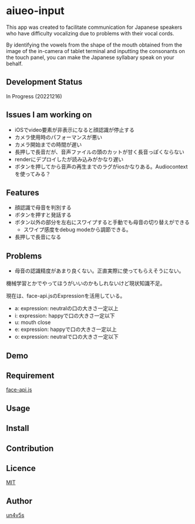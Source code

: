 aiueo-input
====

This app was created to facilitate communication for Japanese speakers who have difficulty vocalizing due to problems with their vocal cords.

By identifying the vowels from the shape of the mouth obtained from the image of the in-camera of tablet terminal and inputting the consonants on the touch panel, you can make the Japanese syllabary speak on your behalf.

## Development Status

In Progress (20221216)

## Issues I am working on

- iOSでvideo要素が非表示になると顔認識が停止する
- カメラ使用時のパフォーマンスが悪い
- カメラ開始までの時間が遅い
- 長押しで長音だが、音声ファイルの頭のカットが甘く長音っぽくならない
- renderにデプロイしたが読み込みがかなり遅い
- ボタンを押してから音声の再生までのラグがiosかなりある。Audiocontextを使ってみる？

## Features

- 顔認識で母音を判別する
- ボタンを押すと発話する
- ボタン以外の部分を左右にスワイプすると手動でも母音の切り替えができる
  - スワイプ感度をdebug modeから調節できる。
- 長押しで長音になる

## Problems

- 母音の認識精度があまり良くない。正直実際に使ってもらえそうにない。

機械学習とかでやってほうがいいのかもしれないけど現状知識不足。

現在は、face-api.jsのExpressionを活用している。

- a: expression: neutralの口の大きさ一定以上
- i: expression: happyで口の大きさ一定以下
- u: mouth close
- e: expression: happyで口の大きさ一定以上
- o: expression: neutralで口の大きさ一定以下




## Demo

## Requirement

[face-api.js](https://github.com/justadudewhohacks/face-api.js)

## Usage

## Install

## Contribution

## Licence

[MIT](https://github.com/tcnksm/tool/blob/master/LICENCE)

## Author

[un4v5s](https://github.com/un4v5s)

